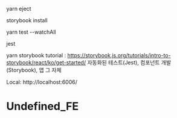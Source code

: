 yarn eject

storybook install

yarn test --watchAll

jest

yarn storybook
tutorial : https://storybook.js.org/tutorials/intro-to-storybook/react/ko/get-started/
자동화된 테스트(Jest), 컴포넌트 개발(Storybook), 앱 그 자체

Local: http://localhost:6006/
# Undefined_FE
